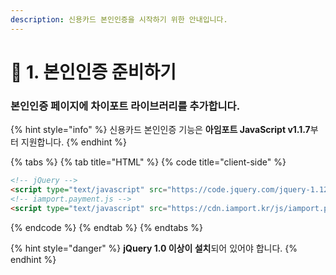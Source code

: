 ```yaml
---
description: 신용카드 본인인증을 시작하기 위한 안내입니다.
---
```


# 📒 1. 본인인증 준비하기

### 본인인증 페이지에 차이포트 라이브러리를 추가합니다.&#x20;

{% hint style="info" %}
신용카드 본인인증 기능은 **아임포트 JavaScript v1.1.7**부터 지원합니다.
{% endhint %}

{% tabs %}
{% tab title="HTML" %}
{% code title="client-side" %}
```html
<!-- jQuery -->
<script type="text/javascript" src="https://code.jquery.com/jquery-1.12.4.min.js" ></script>
<!-- iamport.payment.js -->
<script type="text/javascript" src="https://cdn.iamport.kr/js/iamport.payment-{SDK-최신버전}.js"></script>
```
{% endcode %}
{% endtab %}
{% endtabs %}

{% hint style="danger" %}
**jQuery 1.0 이상이 설치**되어 있어야 합니다.
{% endhint %}
